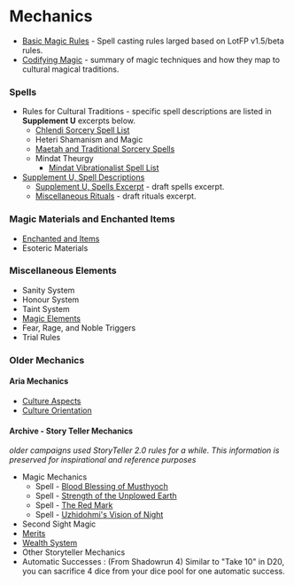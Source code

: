 # Mechanics
* [Basic Magic Rules](basic_magic_rules.md) - Spell casting rules larged based on LotFP v1.5/beta rules.
* [Codifying Magic](codifying_magic.md) - summary of magic techniques and how they map to cultural magical traditions.

### Spells
* Rules for Cultural Traditions - specific spell descriptions are listed in **Supplement U** excerpts below.
  * [Chlendi Sorcery Spell List](chlendi_sorcery_spell_list.md)
  * Heteri Shamanism and Magic
  * [Maetah and Traditional Sorcery Spells](maetah_magic_spell_list.md)
  * Mindat Theurgy
    * [Mindat Vibrationalist Spell List](mindat_vibrationalist.md)
* [Supplement U, Spell Descriptions](spell_descriptions.md)
  * [Supplement U, Spells Excerpt](spells.md) - draft spells excerpt.
  * [Miscellaneous Rituals](rituals.md) - draft rituals excerpt.



### Magic Materials and Enchanted Items
* [Enchanted and Items](enchanted_items.md)
* Esoteric Materials

### Miscellaneous Elements
* Sanity System
* Honour System
* Taint System
* [Magic Elements](magic_elements.md)
* Fear, Rage, and Noble Triggers
* Trial Rules

### Older Mechanics

#### Aria Mechanics
* [Culture Aspects](culture_aspects.md)
* [Culture Orientation](culture_orientatin.md)

#### Archive - Story Teller Mechanics
_older campaigns used StoryTeller 2.0 rules for a while.  This information is preserved for inspirational and reference purposes_
* Magic Mechanics
  * Spell - [Blood Blessing of Musthyoch](blood_blessing_of_musthyoch.md)
  * Spell - [Strength of the Unplowed Earth](strength_of_the_unplowed_earth.md)
  * Spell - [The Red Mark](the_red_mark.md)
  * Spell - [Uzhidohmi's Vision of Night](uzhidohmis_vision_of_night.md)
* Second Sight Magic
* [Merits](merits.md)
* [Wealth System](archival_wealth_system.md)
* Other Storyteller Mechanics
* Automatic Successes : (From Shadowrun 4) Similar to "Take 10" in D20, you can sacrifice 4 dice from your dice pool for one automatic success.